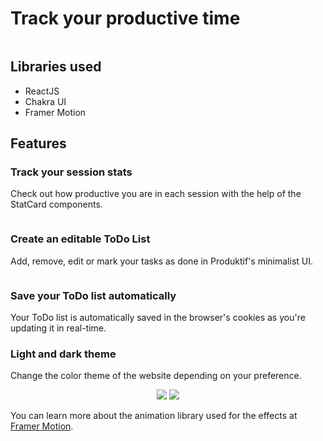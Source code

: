 # Track your productive time
<p align="center">
  <img src="">
</p>

## Libraries used

* ReactJS
* Chakra UI
* Framer Motion

## Features

### Track your session stats

Check out how productive you are in each session with the help of the StatCard components.
<p align="center">
  <img src="">
</p>

### Create an editable ToDo List

Add, remove, edit or mark your tasks as done in Produktif's minimalist UI.
<p align="center">
  <img src="">
</p>

### Save your ToDo list automatically

Your ToDo list is automatically saved in the browser's cookies as you're updating it in real-time.

### Light and dark theme

Change the color theme of the website depending on your preference.

<p align="center">
  <img src="https://i.imgur.com/B5FOJyY.png">
  <img src="https://i.imgur.com/Ca6rjo5.png">
</p>


You can learn more about the animation library used for the effects at [Framer Motion](https://www.framer.com/docs/).


